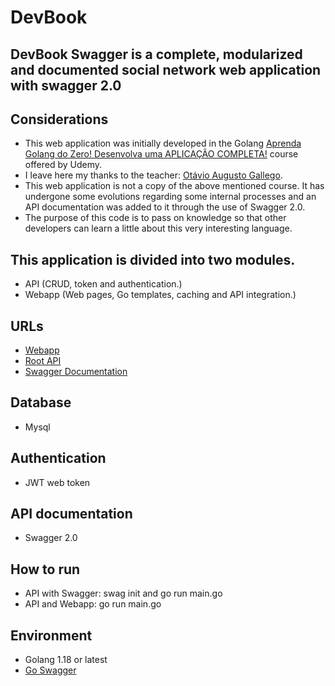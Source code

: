 # DevBook
## DevBook Swagger is a complete, modularized and documented social network web application with swagger 2.0

## Considerations
- This web application was initially developed in the Golang [Aprenda Golang do Zero! Desenvolva uma APLICAÇÃO COMPLETA!](https://www.udemy.com/course/aprenda-golang-do-zero-desenvolva-uma-aplicacao-completa/) course offered by Udemy.
- I leave here my thanks to the teacher: [Otávio Augusto Gallego](https://www.udemy.com/course/aprenda-golang-do-zero-desenvolva-uma-aplicacao-completa/#instructor-1).
- This web application is not a copy of the above mentioned course. It has undergone some evolutions regarding some internal processes and an API documentation was added to it through the use of Swagger 2.0.
- The purpose of this code is to pass on knowledge so that other developers can learn a little about this very interesting language.

## This application is divided into two modules.
- API (CRUD, token and authentication.) 
- Webapp (Web pages, Go templates, caching and API integration.)

## URLs
- [Webapp](http://localhost:3000)
- [Root API](http://localhost:5000)
- [Swagger Documentation](http://localhost:5000/swagger/index.html)

## Database
- Mysql

## Authentication
- JWT web token

## API documentation
- Swagger 2.0

## How to run
- API with Swagger: swag init and go run main.go
- API and Webapp: go run main.go

## Environment
- Golang 1.18 or latest
- [Go Swagger](https://github.com/swaggo/swag)
